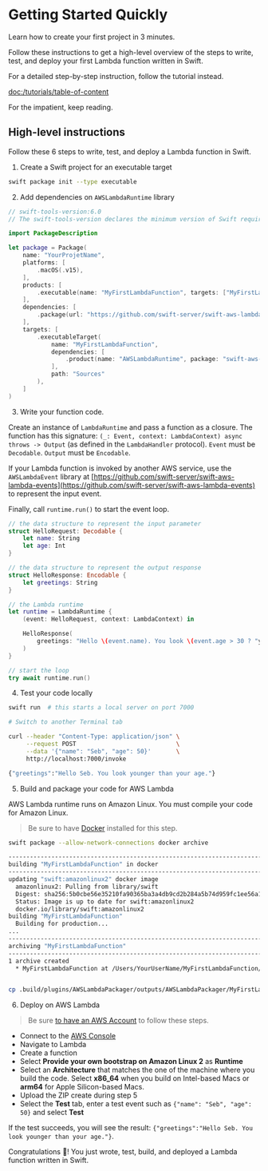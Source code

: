 # Getting Started Quickly

Learn how to create your first project in 3 minutes.

Follow these instructions to get a high-level overview of the steps to write, test, and deploy your first Lambda function written in Swift.

For a detailed step-by-step instruction, follow the tutorial instead.

<doc:/tutorials/table-of-content>

For the impatient, keep reading.

## High-level instructions

Follow these 6 steps to write, test, and deploy a Lambda function in Swift.

1. Create a Swift project for an executable target 

```sh
swift package init --type executable 
```

2. Add dependencies on `AWSLambdaRuntime` library 

```swift
// swift-tools-version:6.0
// The swift-tools-version declares the minimum version of Swift required to build this package.

import PackageDescription

let package = Package(
    name: "YourProjetName",
    platforms: [
        .macOS(.v15),
    ],
    products: [
        .executable(name: "MyFirstLambdaFunction", targets: ["MyFirstLambdaFunction"]),
    ],
    dependencies: [
        .package(url: "https://github.com/swift-server/swift-aws-lambda-runtime.git", from: "main"),
    ],
    targets: [
        .executableTarget(
            name: "MyFirstLambdaFunction",
            dependencies: [
                .product(name: "AWSLambdaRuntime", package: "swift-aws-lambda-runtime"),
            ],
            path: "Sources"
        ),
    ]
)
```

3. Write your function code.

Create an instance of `LambdaRuntime` and pass a function as a closure. The function has this signature: `(_: Event, context: LambdaContext) async throws -> Output` (as defined in the `LambdaHandler` protocol). `Event` must be `Decodable`. `Output` must be `Encodable`.

If your Lambda function is invoked by another AWS service, use the `AWSLambdaEvent` library at [https://github.com/swift-server/swift-aws-lambda-events](https://github.com/swift-server/swift-aws-lambda-events) to represent the input event.

Finally, call `runtime.run()` to start the event loop.

```swift
// the data structure to represent the input parameter
struct HelloRequest: Decodable {
    let name: String
    let age: Int
}

// the data structure to represent the output response
struct HelloResponse: Encodable {
    let greetings: String
}

// the Lambda runtime
let runtime = LambdaRuntime {
    (event: HelloRequest, context: LambdaContext) in

    HelloResponse(
        greetings: "Hello \(event.name). You look \(event.age > 30 ? "younger" : "older") than your age."
    )
}

// start the loop
try await runtime.run()
```

4. Test your code locally 

```sh
swift run  # this starts a local server on port 7000

# Switch to another Terminal tab

curl --header "Content-Type: application/json" \
     --request POST                            \
     --data '{"name": "Seb", "age": 50}'       \
     http://localhost:7000/invoke

{"greetings":"Hello Seb. You look younger than your age."}
```

5. Build and package your code for AWS Lambda 

AWS Lambda runtime runs on Amazon Linux. You must compile your code for Amazon Linux.

> Be sure to have [Docker](https://docs.docker.com/desktop/install/mac-install/) installed for this step.

```sh
swift package --allow-network-connections docker archive

-------------------------------------------------------------------------
building "MyFirstLambdaFunction" in docker
-------------------------------------------------------------------------
updating "swift:amazonlinux2" docker image
  amazonlinux2: Pulling from library/swift
  Digest: sha256:5b0cbe56e35210fa90365ba3a4db9cd2b284a5b74d959fc1ee56a13e9c35b378
  Status: Image is up to date for swift:amazonlinux2
  docker.io/library/swift:amazonlinux2
building "MyFirstLambdaFunction"
  Building for production...
...
-------------------------------------------------------------------------
archiving "MyFirstLambdaFunction"
-------------------------------------------------------------------------
1 archive created
  * MyFirstLambdaFunction at /Users/YourUserName/MyFirstLambdaFunction/.build/plugins/AWSLambdaPackager/outputs/AWSLambdaPackager/MyFirstLambdaFunction/MyFirstLambdaFunction.zip


cp .build/plugins/AWSLambdaPackager/outputs/AWSLambdaPackager/MyFirstLambdaFunction/MyFirstLambdaFunction.zip ~/Desktop
```

6. Deploy on AWS Lambda

> Be sure [to have an AWS Account](https://docs.aws.amazon.com/accounts/latest/reference/manage-acct-creating.html) to follow these steps.

- Connect to the [AWS Console](https://console.aws.amazon.com)
- Navigate to Lambda 
- Create a function
- Select **Provide your own bootstrap on Amazon Linux 2** as **Runtime**
- Select an **Architecture** that matches the one of the machine where you build the code. Select **x86_64** when you build on Intel-based Macs or **arm64** for Apple Silicon-based Macs.
- Upload the ZIP create during step 5
- Select the **Test** tab, enter a test event such as `{"name": "Seb", "age": 50}` and select **Test**

If the test succeeds, you will see the result: `{"greetings":"Hello Seb. You look younger than your age."}`.


Congratulations 🎉! You just wrote, test, build, and deployed a Lambda function written in Swift.
